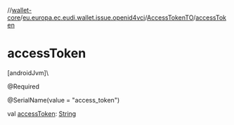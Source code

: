 //[wallet-core](../../../index.md)/[eu.europa.ec.eudi.wallet.issue.openid4vci](../index.md)/[AccessTokenTO](index.md)/[accessToken](access-token.md)

# accessToken

[androidJvm]\

@Required

@SerialName(value = &quot;access_token&quot;)

val [accessToken](access-token.md): [String](https://kotlinlang.org/api/latest/jvm/stdlib/kotlin/-string/index.html)
